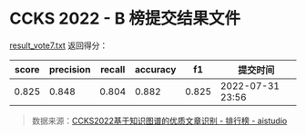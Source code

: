 # CCKS 2022 - B 榜提交结果文件

[result_vote7.txt](https://github.com/0202zc/nlp-competition/blob/main/CCKS2022/data/ccks2022/process/result/result_vote7.txt) 返回得分：

| score | precision | recall | accuracy | f1    | 提交时间         |
| ----- | --------- | ------ | -------- | ----- | ---------------- |
| 0.825 | 0.848     | 0.804  | 0.882    | 0.825 | 2022-07-31 23:56 |

> 数据来源：[CCKS2022基于知识图谱的优质文章识别 - 排行榜 - aistudio](https://aistudio.baidu.com/aistudio/competition/detail/255/0/leaderboard)